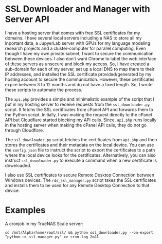 # SSL Downloader and Manager with Server API

I have a hosting server that comes with free SSL certificates for my domains. I have several local servers including a NAS to store all my inportant data, a JupyerLab server with GPUs for my language modeling research projects and a cluster-computer for parallel computing. Even though I have my own private subnet, I want to secure the communication between these devices. I also don't want Chrome to label the web interface of these servers as unsecure and block my access. So, I have created a sub-domain for each of my server, set up a local DNS to map them to their IP addresses, and installed the SSL certificate provided/generated by my hosting account to secure the communication. However, these certificates expire between 3 to 12 months and do not have a fixed length. So, I wrote these scripts to automate the process.

The `api.php` provides a simple and minimalistic example of the script that I put in my hosting server to receive requests from the `ssl_downloader.py` script. It fetchs the SSL certificates from cPanel API and forwards them to the Python script. Initially, I was making the request directly to the cPanel API but Cloudflare started blocking my API calls. Since, `api.php` runs locally in the hosting server when making the cPanel API calls, they do not go through Cloudflare.

The `ssl_downloader.py` script fetches the certificates from `api.php` and then stores the certificates and their metadata on the local device. You can use the `config.json` file to instruct the script to export the certificates to a path where the local device looks for the certificates. Alternatively, you can also instruct `ssl_downloader.py` to execute a command when a new certificate is downloaded.

I also use SSL certificates to secure Remote Desktop Connection between Windows devices. The `rds_ssl_manager.py` script takes the SSL certificates and installs them to be used for any Remote Desktop Connection to that device.

# Examples

A cronjob in my TrueNAS Scale server:

```
cd /mnt/Alpha/home/root/ssl/ && python ssl_downloader.py --on-export "python ui_ssl_manager.py" >> cron.log 2>&1
```
